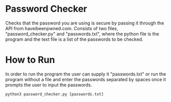 # Password Checker
Checks that the password you are using is secure by passing it through the API from haveibeenpwned.com. Consists of two files, "password_checker.py" and "passwords.txt",  where the python file is the program and the text file is a list of the passwords to be checked. 

# How to Run
In order to run the program the user can supply it "passwords.txt" or run the program without a file and enter the passwords separated by spaces once it prompts the user to input the passwords. 

    python3 password_checker.py [passwords.txt]

